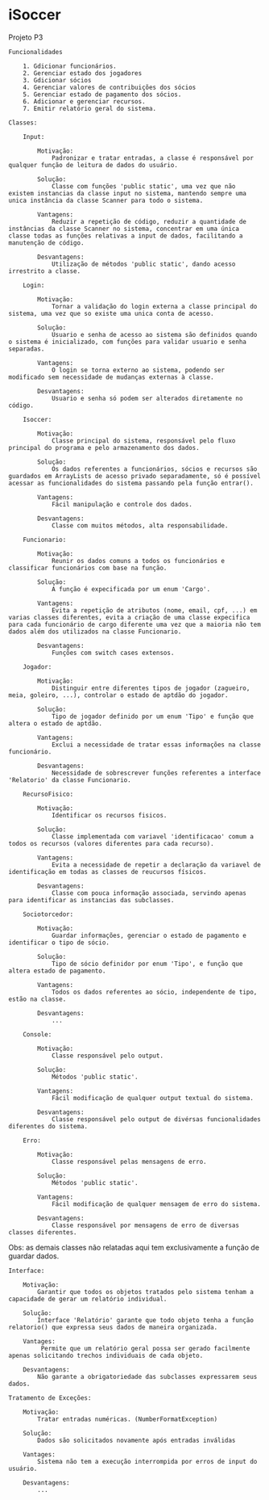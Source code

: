 # iSoccer
Projeto P3

    Funcionalidades

        1. Gdicionar funcionários.
        2. Gerenciar estado dos jogadores
        3. Gdicionar sócios
        4. Gerenciar valores de contribuições dos sócios
        5. Gerenciar estado de pagamento dos sócios.
        6. Adicionar e gerenciar recursos.
        7. Emitir relatório geral do sistema.

    Classes:

        Input:
            
            Motivação:
                Padronizar e tratar entradas, a classe é responsável por qualquer função de leitura de dados do usuário.

            Solução:
                Classe com funções 'public static', uma vez que não existem instancias da classe input no sistema, mantendo sempre uma unica instância da classe Scanner para todo o sistema. 
            
            Vantagens:
                Reduzir a repetição de código, reduzir a quantidade de instâncias da classe Scanner no sistema, concentrar em uma única classe todas as funções relativas a input de dados, facilitando a manutenção de código.

            Desvantagens:
                Utilização de métodos 'public static', dando acesso irrestrito a classe.

        Login:
            
            Motivação:
                Tornar a validação do login externa a classe principal do sistema, uma vez que so existe uma unica conta de acesso.   

            Solução:
                Usuario e senha de acesso ao sistema são definidos quando o sistema é inicializado, com funções para validar usuario e senha separadas. 
            
            Vantagens:
                O login se torna externo ao sistema, podendo ser modificado sem necessidade de mudanças externas à classe.

            Desvantagens:
                Usuario e senha só podem ser alterados diretamente no código.       

        Isoccer:
            
            Motivação:
                Classe principal do sistema, responsável pelo fluxo principal do programa e pelo armazenamento dos dados. 

            Solução:
                Os dados referentes a funcionários, sócios e recursos são guardados em ArrayLists de acesso privado separadamente, só é possível acessar as funcionalidades do sistema passando pela função entrar().  
            
            Vantagens:
                Fácil manipulação e controle dos dados.

            Desvantagens:        
                Classe com muitos métodos, alta responsabilidade.

        Funcionario:
            
            Motivação:
                Reunir os dados comuns a todos os funcionários e classificar funcionários com base na função.

            Solução:
                A função é expecificada por um enum 'Cargo'.
            
            Vantagens:
                Evita a repetição de atributos (nome, email, cpf, ...) em varias classes diferentes, evita a criação de uma classe expecifica para cada funcionário de cargo diferente uma vez que a maioria não tem dados além dos utilizados na classe Funcionario.

            Desvantagens:        
                Funções com switch cases extensos.

        Jogador:
            
            Motivação:
                Distinguir entre diferentes tipos de jogador (zagueiro, meia, goleiro, ...), controlar o estado de aptdão do jogador. 

            Solução:
                Tipo de jogador definido por um enum 'Tipo' e função que altera o estado de aptdão.
            
            Vantagens:
                Exclui a necessidade de tratar essas informações na classe funcionário.

            Desvantagens:
                Necessidade de sobrescrever funções referentes a interface 'Relatorio' da classe Funcionario.

        RecursoFisico:
            
            Motivação:
                Identificar os recursos fisicos.

            Solução:
                Classe implementada com variavel 'identificacao' comum a todos os recursos (valores diferentes para cada recurso).
            
            Vantagens:
                Evita a necessidade de repetir a declaração da variavel de identificação em todas as classes de reucursos físicos.

            Desvantagens:        
                Classe com pouca informação associada, servindo apenas para identificar as instancias das subclasses.

        Sociotorcedor:
            
            Motivação:
                Guardar informações, gerenciar o estado de pagamento e identificar o tipo de sócio.

            Solução:
                Tipo de sócio definidor por enum 'Tipo', e função que altera estado de pagamento.
            
            Vantagens:
                Todos os dados referentes ao sócio, independente de tipo, estão na classe.

            Desvantagens:        
                ...

        Console:
            
            Motivação:
                Classe responsável pelo output.

            Solução:
                Métodos 'public static'.
            
            Vantagens:
                Fácil modificação de qualquer output textual do sistema.

            Desvantagens:
                Classe responsável pelo output de divérsas funcionalidades diferentes do sistema.

        Erro:
            
            Motivação:
                Classe responsável pelas mensagens de erro.

            Solução:
                Métodos 'public static'. 
            
            Vantagens:
                Fácil modificação de qualquer mensagem de erro do sistema.

            Desvantagens:
                Classe responsável por mensagens de erro de diversas classes diferentes.
                
Obs: as demais classes não relatadas aqui tem exclusivamente a função de guardar dados.                


    Interface:

        Motivação:
            Garantir que todos os objetos tratados pelo sistema tenham a capacidade de gerar um relatório individual.

        Solução:
            Interface 'Relatório' garante que todo objeto tenha a função relatorio() que expressa seus dados de maneira organizada.

        Vantages:
             Permite que um relatório geral possa ser gerado facilmente apenas solicitando trechos individuais de cada objeto. 

        Desvantagens:
            Não garante a obrigatoriedade das subclasses expressarem seus dados.

    Tratamento de Exceções:

        Motivação:
            Tratar entradas numéricas. (NumberFormatException)

        Solução:
            Dados são solicitados novamente após entradas inválidas

        Vantages:
            Sistema não tem a execução interrompida por erros de input do usuário.

        Desvantagens:
            ...
